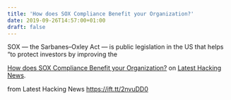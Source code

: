 ```yaml
---
title: 'How does SOX Compliance Benefit your Organization?'
date: 2019-09-26T14:57:00+01:00
draft: false
---
```


SOX — the Sarbanes–Oxley Act — is public legislation in the US that helps “to protect investors by improving the

[How does SOX Compliance Benefit your Organization?](https://latesthackingnews.com/2019/09/26/how-does-sox-compliance-benefit-your-organization/) on [Latest Hacking News](https://latesthackingnews.com).

  
  
from Latest Hacking News https://ift.tt/2nvuDD0